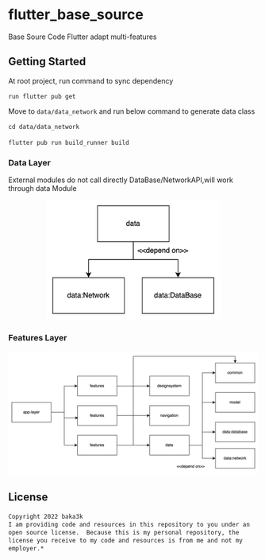 # flutter_base_source

Base Soure Code Flutter adapt multi-features

## Getting Started
At root project, run command to sync dependency
```
run flutter pub get
```
Move to `data/data_network` and run below command to generate data class
```
cd data/data_network

flutter pub run build_runner build
```
### Data Layer
External modules do not call directly DataBase/NetworkAPI,will work through data Module 

<p align="center">
  <img src="resources/data.png" width="350" title="hover text">
</p>

### Features Layer

<p align="center">
  <img src="resources/feature.png"title="hover text">
</p>


## License
```
Copyright 2022 baka3k
I am providing code and resources in this repository to you under an open source license.  Because this is my personal repository, the license you receive to my code and resources is from me and not my employer.*
```
